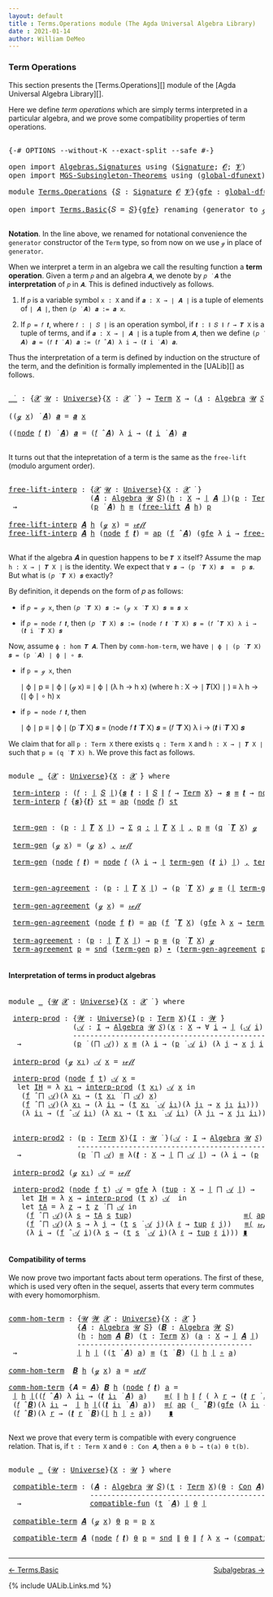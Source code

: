 ```yaml
---
layout: default
title : Terms.Operations module (The Agda Universal Algebra Library)
date : 2021-01-14
author: William DeMeo
---
```


### <a id="term-operations">Term Operations</a>

This section presents the [Terms.Operations][] module of the [Agda Universal Algebra Library][].

Here we define *term operations* which are simply terms interpreted in a particular algebra, and we prove some compatibility properties of term operations.

<pre class="Agda">

<a id="453" class="Symbol">{-#</a> <a id="457" class="Keyword">OPTIONS</a> <a id="465" class="Pragma">--without-K</a> <a id="477" class="Pragma">--exact-split</a> <a id="491" class="Pragma">--safe</a> <a id="498" class="Symbol">#-}</a>

<a id="503" class="Keyword">open</a> <a id="508" class="Keyword">import</a> <a id="515" href="Algebras.Signatures.html" class="Module">Algebras.Signatures</a> <a id="535" class="Keyword">using</a> <a id="541" class="Symbol">(</a><a id="542" href="Algebras.Signatures.html#1299" class="Function">Signature</a><a id="551" class="Symbol">;</a> <a id="553" href="universes.html#613" class="Generalizable">𝓞</a><a id="554" class="Symbol">;</a> <a id="556" href="universes.html#617" class="Generalizable">𝓥</a><a id="557" class="Symbol">)</a>
<a id="559" class="Keyword">open</a> <a id="564" class="Keyword">import</a> <a id="571" href="MGS-Subsingleton-Theorems.html" class="Module">MGS-Subsingleton-Theorems</a> <a id="597" class="Keyword">using</a> <a id="603" class="Symbol">(</a><a id="604" href="MGS-Subsingleton-Theorems.html#3468" class="Function">global-dfunext</a><a id="618" class="Symbol">)</a>

<a id="621" class="Keyword">module</a> <a id="628" href="Terms.Operations.html" class="Module">Terms.Operations</a> <a id="645" class="Symbol">{</a><a id="646" href="Terms.Operations.html#646" class="Bound">𝑆</a> <a id="648" class="Symbol">:</a> <a id="650" href="Algebras.Signatures.html#1299" class="Function">Signature</a> <a id="660" href="universes.html#613" class="Generalizable">𝓞</a> <a id="662" href="universes.html#617" class="Generalizable">𝓥</a><a id="663" class="Symbol">}{</a><a id="665" href="Terms.Operations.html#665" class="Bound">gfe</a> <a id="669" class="Symbol">:</a> <a id="671" href="MGS-Subsingleton-Theorems.html#3468" class="Function">global-dfunext</a><a id="685" class="Symbol">}</a> <a id="687" class="Keyword">where</a>

<a id="694" class="Keyword">open</a> <a id="699" class="Keyword">import</a> <a id="706" href="Terms.Basic.html" class="Module">Terms.Basic</a><a id="717" class="Symbol">{</a><a id="718" class="Argument">𝑆</a> <a id="720" class="Symbol">=</a> <a id="722" href="Terms.Operations.html#646" class="Bound">𝑆</a><a id="723" class="Symbol">}{</a><a id="725" href="Terms.Operations.html#665" class="Bound">gfe</a><a id="728" class="Symbol">}</a> <a id="730" class="Keyword">renaming</a> <a id="739" class="Symbol">(</a>generator <a id="750" class="Symbol">to</a> ℊ<a id="754" class="Symbol">)</a> <a id="756" class="Keyword">public</a>

</pre>

**Notation**. In the line above, we renamed for notational convenience the `generator` constructor of the `Term` type, so from now on we use `ℊ` in place of `generator`.

When we interpret a term in an algebra we call the resulting function a **term operation**.  Given a term `𝑝` and an algebra `𝑨`, we denote by `𝑝 ̇ 𝑨` the **interpretation** of `𝑝` in `𝑨`.  This is defined inductively as follows.

1. If `𝑝` is a variable symbol `x : X` and if `𝒂 : X → ∣ 𝑨 ∣` is a tuple of elements of `∣ 𝑨 ∣`, then `(𝑝 ̇ 𝑨) 𝒂 := 𝒂 x`.

2. If `𝑝 = 𝑓 𝒕`, where `𝑓 : ∣ 𝑆 ∣` is an operation symbol, if `𝒕 : ∥ 𝑆 ∥ 𝑓 → 𝑻 X` is a tuple of terms, and if `𝒂 : X → ∣ 𝑨 ∣` is a tuple from `𝑨`, then we define `(𝑝 ̇ 𝑨) 𝒂 = (𝑓 𝒕 ̇ 𝑨) 𝒂 := (𝑓 ̂ 𝑨) λ i → (𝒕 i ̇ 𝑨) 𝒂`.

Thus the interpretation of a term is defined by induction on the structure of the term, and the definition is formally implemented in the [UALib][] as follows.

<pre class="Agda">

<a id="_̇_"></a><a id="1695" href="Terms.Operations.html#1695" class="Function Operator">_̇_</a> <a id="1699" class="Symbol">:</a> <a id="1701" class="Symbol">{</a><a id="1702" href="Terms.Operations.html#1702" class="Bound">𝓧</a> <a id="1704" href="Terms.Operations.html#1704" class="Bound">𝓤</a> <a id="1706" class="Symbol">:</a> <a id="1708" href="universes.html#551" class="Function">Universe</a><a id="1716" class="Symbol">}{</a><a id="1718" href="Terms.Operations.html#1718" class="Bound">X</a> <a id="1720" class="Symbol">:</a> <a id="1722" href="Terms.Operations.html#1702" class="Bound">𝓧</a> <a id="1724" href="universes.html#758" class="Function Operator">̇</a> <a id="1726" class="Symbol">}</a> <a id="1728" class="Symbol">→</a> <a id="1730" href="Terms.Basic.html#2322" class="Datatype">Term</a> <a id="1735" href="Terms.Operations.html#1718" class="Bound">X</a> <a id="1737" class="Symbol">→</a> <a id="1739" class="Symbol">(</a><a id="1740" href="Terms.Operations.html#1740" class="Bound">𝑨</a> <a id="1742" class="Symbol">:</a> <a id="1744" href="Algebras.Algebras.html#694" class="Function">Algebra</a> <a id="1752" href="Terms.Operations.html#1704" class="Bound">𝓤</a> <a id="1754" href="Terms.Operations.html#646" class="Bound">𝑆</a><a id="1755" class="Symbol">)</a> <a id="1757" class="Symbol">→</a> <a id="1759" class="Symbol">(</a><a id="1760" href="Terms.Operations.html#1718" class="Bound">X</a> <a id="1762" class="Symbol">→</a> <a id="1764" href="Prelude.Preliminaries.html#12622" class="Function Operator">∣</a> <a id="1766" href="Terms.Operations.html#1740" class="Bound">𝑨</a> <a id="1768" href="Prelude.Preliminaries.html#12622" class="Function Operator">∣</a><a id="1769" class="Symbol">)</a> <a id="1771" class="Symbol">→</a> <a id="1773" href="Prelude.Preliminaries.html#12622" class="Function Operator">∣</a> <a id="1775" href="Terms.Operations.html#1740" class="Bound">𝑨</a> <a id="1777" href="Prelude.Preliminaries.html#12622" class="Function Operator">∣</a>

<a id="1780" class="Symbol">((</a><a id="1782" href="Terms.Operations.html#753" class="InductiveConstructor">ℊ</a> <a id="1784" href="Terms.Operations.html#1784" class="Bound">x</a><a id="1785" class="Symbol">)</a> <a id="1787" href="Terms.Operations.html#1695" class="Function Operator">̇</a> <a id="1789" href="Terms.Operations.html#1789" class="Bound">𝑨</a><a id="1790" class="Symbol">)</a> <a id="1792" href="Terms.Operations.html#1792" class="Bound">𝒂</a> <a id="1794" class="Symbol">=</a> <a id="1796" href="Terms.Operations.html#1792" class="Bound">𝒂</a> <a id="1798" href="Terms.Operations.html#1784" class="Bound">x</a>

<a id="1801" class="Symbol">((</a><a id="1803" href="Terms.Basic.html#2395" class="InductiveConstructor">node</a> <a id="1808" href="Terms.Operations.html#1808" class="Bound">𝑓</a> <a id="1810" href="Terms.Operations.html#1810" class="Bound">𝒕</a><a id="1811" class="Symbol">)</a> <a id="1813" href="Terms.Operations.html#1695" class="Function Operator">̇</a> <a id="1815" href="Terms.Operations.html#1815" class="Bound">𝑨</a><a id="1816" class="Symbol">)</a> <a id="1818" href="Terms.Operations.html#1818" class="Bound">𝒂</a> <a id="1820" class="Symbol">=</a> <a id="1822" class="Symbol">(</a><a id="1823" href="Terms.Operations.html#1808" class="Bound">𝑓</a> <a id="1825" href="Algebras.Algebras.html#2844" class="Function Operator">̂</a> <a id="1827" href="Terms.Operations.html#1815" class="Bound">𝑨</a><a id="1828" class="Symbol">)</a> <a id="1830" class="Symbol">λ</a> <a id="1832" href="Terms.Operations.html#1832" class="Bound">i</a> <a id="1834" class="Symbol">→</a> <a id="1836" class="Symbol">(</a><a id="1837" href="Terms.Operations.html#1810" class="Bound">𝒕</a> <a id="1839" href="Terms.Operations.html#1832" class="Bound">i</a> <a id="1841" href="Terms.Operations.html#1695" class="Function Operator">̇</a> <a id="1843" href="Terms.Operations.html#1815" class="Bound">𝑨</a><a id="1844" class="Symbol">)</a> <a id="1846" href="Terms.Operations.html#1818" class="Bound">𝒂</a>

</pre>

It turns out that the intepretation of a term is the same as the `free-lift` (modulo argument order).

<pre class="Agda">

<a id="free-lift-interp"></a><a id="1978" href="Terms.Operations.html#1978" class="Function">free-lift-interp</a> <a id="1995" class="Symbol">:</a> <a id="1997" class="Symbol">{</a><a id="1998" href="Terms.Operations.html#1998" class="Bound">𝓧</a> <a id="2000" href="Terms.Operations.html#2000" class="Bound">𝓤</a> <a id="2002" class="Symbol">:</a> <a id="2004" href="universes.html#551" class="Function">Universe</a><a id="2012" class="Symbol">}{</a><a id="2014" href="Terms.Operations.html#2014" class="Bound">X</a> <a id="2016" class="Symbol">:</a> <a id="2018" href="Terms.Operations.html#1998" class="Bound">𝓧</a> <a id="2020" href="universes.html#758" class="Function Operator">̇</a> <a id="2022" class="Symbol">}</a>
                   <a id="2043" class="Symbol">(</a><a id="2044" href="Terms.Operations.html#2044" class="Bound">𝑨</a> <a id="2046" class="Symbol">:</a> <a id="2048" href="Algebras.Algebras.html#694" class="Function">Algebra</a> <a id="2056" href="Terms.Operations.html#2000" class="Bound">𝓤</a> <a id="2058" href="Terms.Operations.html#646" class="Bound">𝑆</a><a id="2059" class="Symbol">)(</a><a id="2061" href="Terms.Operations.html#2061" class="Bound">h</a> <a id="2063" class="Symbol">:</a> <a id="2065" href="Terms.Operations.html#2014" class="Bound">X</a> <a id="2067" class="Symbol">→</a> <a id="2069" href="Prelude.Preliminaries.html#12622" class="Function Operator">∣</a> <a id="2071" href="Terms.Operations.html#2044" class="Bound">𝑨</a> <a id="2073" href="Prelude.Preliminaries.html#12622" class="Function Operator">∣</a><a id="2074" class="Symbol">)(</a><a id="2076" href="Terms.Operations.html#2076" class="Bound">p</a> <a id="2078" class="Symbol">:</a> <a id="2080" href="Terms.Basic.html#2322" class="Datatype">Term</a> <a id="2085" href="Terms.Operations.html#2014" class="Bound">X</a><a id="2086" class="Symbol">)</a>
 <a id="2089" class="Symbol">→</a>                 <a id="2107" class="Symbol">(</a><a id="2108" href="Terms.Operations.html#2076" class="Bound">p</a> <a id="2110" href="Terms.Operations.html#1695" class="Function Operator">̇</a> <a id="2112" href="Terms.Operations.html#2044" class="Bound">𝑨</a><a id="2113" class="Symbol">)</a> <a id="2115" href="Terms.Operations.html#2061" class="Bound">h</a> <a id="2117" href="Prelude.Inverses.html#620" class="Datatype Operator">≡</a> <a id="2119" class="Symbol">(</a><a id="2120" href="Terms.Basic.html#4221" class="Function">free-lift</a> <a id="2130" href="Terms.Operations.html#2044" class="Bound">𝑨</a> <a id="2132" href="Terms.Operations.html#2061" class="Bound">h</a><a id="2133" class="Symbol">)</a> <a id="2135" href="Terms.Operations.html#2076" class="Bound">p</a>

<a id="2138" href="Terms.Operations.html#1978" class="Function">free-lift-interp</a> <a id="2155" href="Terms.Operations.html#2155" class="Bound">𝑨</a> <a id="2157" href="Terms.Operations.html#2157" class="Bound">h</a> <a id="2159" class="Symbol">(</a><a id="2160" href="Terms.Operations.html#753" class="InductiveConstructor">ℊ</a> <a id="2162" href="Terms.Operations.html#2162" class="Bound">x</a><a id="2163" class="Symbol">)</a> <a id="2165" class="Symbol">=</a> <a id="2167" href="Prelude.Inverses.html#634" class="InductiveConstructor">𝓇ℯ𝒻𝓁</a>
<a id="2172" href="Terms.Operations.html#1978" class="Function">free-lift-interp</a> <a id="2189" href="Terms.Operations.html#2189" class="Bound">𝑨</a> <a id="2191" href="Terms.Operations.html#2191" class="Bound">h</a> <a id="2193" class="Symbol">(</a><a id="2194" href="Terms.Basic.html#2395" class="InductiveConstructor">node</a> <a id="2199" href="Terms.Operations.html#2199" class="Bound">f</a> <a id="2201" href="Terms.Operations.html#2201" class="Bound">𝒕</a><a id="2202" class="Symbol">)</a> <a id="2204" class="Symbol">=</a> <a id="2206" href="MGS-MLTT.html#6613" class="Function">ap</a> <a id="2209" class="Symbol">(</a><a id="2210" href="Terms.Operations.html#2199" class="Bound">f</a> <a id="2212" href="Algebras.Algebras.html#2844" class="Function Operator">̂</a> <a id="2214" href="Terms.Operations.html#2189" class="Bound">𝑨</a><a id="2215" class="Symbol">)</a> <a id="2217" class="Symbol">(</a><a id="2218" href="Terms.Operations.html#665" class="Bound">gfe</a> <a id="2222" class="Symbol">λ</a> <a id="2224" href="Terms.Operations.html#2224" class="Bound">i</a> <a id="2226" class="Symbol">→</a> <a id="2228" href="Terms.Operations.html#1978" class="Function">free-lift-interp</a> <a id="2245" href="Terms.Operations.html#2189" class="Bound">𝑨</a> <a id="2247" href="Terms.Operations.html#2191" class="Bound">h</a> <a id="2249" class="Symbol">(</a><a id="2250" href="Terms.Operations.html#2201" class="Bound">𝒕</a> <a id="2252" href="Terms.Operations.html#2224" class="Bound">i</a><a id="2253" class="Symbol">))</a>

</pre>

What if the algebra 𝑨 in question happens to be `𝑻 X` itself?   Assume the map `h : X → ∣ 𝑻 X ∣` is the identity. We expect that `∀ 𝒔 → (p ̇ 𝑻 X) 𝒔  ≡  p 𝒔`. But what is `(𝑝 ̇ 𝑻 X) 𝒔` exactly?

By definition, it depends on the form of 𝑝 as follows:

* if `𝑝 = ℊ x`, then `(𝑝 ̇ 𝑻 X) 𝒔 := (ℊ x ̇ 𝑻 X) 𝒔 ≡ 𝒔 x`

* if `𝑝 = node 𝑓 𝒕`, then `(𝑝 ̇ 𝑻 X) 𝒔 := (node 𝑓 𝒕 ̇ 𝑻 X) 𝒔 = (𝑓 ̂ 𝑻 X) λ i → (𝒕 i ̇ 𝑻 X) 𝒔`

Now, assume `ϕ : hom 𝑻 𝑨`. Then by `comm-hom-term`, we have `∣ ϕ ∣ (p ̇ 𝑻 X) 𝒔 = (p ̇ 𝑨) ∣ ϕ ∣ ∘ 𝒔`.

* if `p = ℊ x`, then

   ∣ ϕ ∣ p ≡ ∣ ϕ ∣ (ℊ x)
          ≡ ∣ ϕ ∣ (λ h → h x)  (where h : X → ∣ 𝑻(X) ∣ )
          ≡ λ h → (∣ ϕ ∣ ∘ h) x

* if `p = node 𝑓 𝒕`, then

   ∣ ϕ ∣ p ≡ ∣ ϕ ∣ (p ̇ 𝑻 X) 𝒔 = (node 𝑓 𝒕 ̇ 𝑻 X) 𝒔 = (𝑓 ̂ 𝑻 X) λ i → (𝒕 i ̇ 𝑻 X) 𝒔

We claim that for all `p : Term X` there exists `q : Term X` and `h : X → ∣ 𝑻 X ∣` such that `p ≡ (q ̇ 𝑻 X) h`. We prove this fact as follows.

<pre class="Agda">

<a id="3182" class="Keyword">module</a> <a id="3189" href="Terms.Operations.html#3189" class="Module">_</a> <a id="3191" class="Symbol">{</a><a id="3192" href="Terms.Operations.html#3192" class="Bound">𝓧</a> <a id="3194" class="Symbol">:</a> <a id="3196" href="universes.html#551" class="Function">Universe</a><a id="3204" class="Symbol">}{</a><a id="3206" href="Terms.Operations.html#3206" class="Bound">X</a> <a id="3208" class="Symbol">:</a> <a id="3210" href="Terms.Operations.html#3192" class="Bound">𝓧</a> <a id="3212" href="universes.html#758" class="Function Operator">̇</a><a id="3213" class="Symbol">}</a> <a id="3215" class="Keyword">where</a>

 <a id="3223" href="Terms.Operations.html#3223" class="Function">term-interp</a> <a id="3235" class="Symbol">:</a> <a id="3237" class="Symbol">(</a><a id="3238" href="Terms.Operations.html#3238" class="Bound">𝑓</a> <a id="3240" class="Symbol">:</a> <a id="3242" href="Prelude.Preliminaries.html#12622" class="Function Operator">∣</a> <a id="3244" href="Terms.Operations.html#646" class="Bound">𝑆</a> <a id="3246" href="Prelude.Preliminaries.html#12622" class="Function Operator">∣</a><a id="3247" class="Symbol">){</a><a id="3249" href="Terms.Operations.html#3249" class="Bound">𝒔</a> <a id="3251" href="Terms.Operations.html#3251" class="Bound">𝒕</a> <a id="3253" class="Symbol">:</a> <a id="3255" href="Prelude.Preliminaries.html#12700" class="Function Operator">∥</a> <a id="3257" href="Terms.Operations.html#646" class="Bound">𝑆</a> <a id="3259" href="Prelude.Preliminaries.html#12700" class="Function Operator">∥</a> <a id="3261" href="Terms.Operations.html#3238" class="Bound">𝑓</a> <a id="3263" class="Symbol">→</a> <a id="3265" href="Terms.Basic.html#2322" class="Datatype">Term</a> <a id="3270" href="Terms.Operations.html#3206" class="Bound">X</a><a id="3271" class="Symbol">}</a> <a id="3273" class="Symbol">→</a> <a id="3275" href="Terms.Operations.html#3249" class="Bound">𝒔</a> <a id="3277" href="Prelude.Inverses.html#620" class="Datatype Operator">≡</a> <a id="3279" href="Terms.Operations.html#3251" class="Bound">𝒕</a> <a id="3281" class="Symbol">→</a> <a id="3283" href="Terms.Basic.html#2395" class="InductiveConstructor">node</a> <a id="3288" href="Terms.Operations.html#3238" class="Bound">𝑓</a> <a id="3290" href="Terms.Operations.html#3249" class="Bound">𝒔</a> <a id="3292" href="Prelude.Inverses.html#620" class="Datatype Operator">≡</a> <a id="3294" class="Symbol">(</a><a id="3295" href="Terms.Operations.html#3238" class="Bound">𝑓</a> <a id="3297" href="Algebras.Algebras.html#2844" class="Function Operator">̂</a> <a id="3299" href="Terms.Basic.html#3603" class="Function">𝑻</a> <a id="3301" href="Terms.Operations.html#3206" class="Bound">X</a><a id="3302" class="Symbol">)</a> <a id="3304" href="Terms.Operations.html#3251" class="Bound">𝒕</a>
 <a id="3307" href="Terms.Operations.html#3223" class="Function">term-interp</a> <a id="3319" href="Terms.Operations.html#3319" class="Bound">𝑓</a> <a id="3321" class="Symbol">{</a><a id="3322" href="Terms.Operations.html#3322" class="Bound">𝒔</a><a id="3323" class="Symbol">}{</a><a id="3325" href="Terms.Operations.html#3325" class="Bound">𝒕</a><a id="3326" class="Symbol">}</a> <a id="3328" href="Terms.Operations.html#3328" class="Bound">st</a> <a id="3331" class="Symbol">=</a> <a id="3333" href="MGS-MLTT.html#6613" class="Function">ap</a> <a id="3336" class="Symbol">(</a><a id="3337" href="Terms.Basic.html#2395" class="InductiveConstructor">node</a> <a id="3342" href="Terms.Operations.html#3319" class="Bound">𝑓</a><a id="3343" class="Symbol">)</a> <a id="3345" href="Terms.Operations.html#3328" class="Bound">st</a>


 <a id="3351" href="Terms.Operations.html#3351" class="Function">term-gen</a> <a id="3360" class="Symbol">:</a> <a id="3362" class="Symbol">(</a><a id="3363" href="Terms.Operations.html#3363" class="Bound">p</a> <a id="3365" class="Symbol">:</a> <a id="3367" href="Prelude.Preliminaries.html#12622" class="Function Operator">∣</a> <a id="3369" href="Terms.Basic.html#3603" class="Function">𝑻</a> <a id="3371" href="Terms.Operations.html#3206" class="Bound">X</a> <a id="3373" href="Prelude.Preliminaries.html#12622" class="Function Operator">∣</a><a id="3374" class="Symbol">)</a> <a id="3376" class="Symbol">→</a> <a id="3378" href="MGS-MLTT.html#3074" class="Function">Σ</a> <a id="3380" href="Terms.Operations.html#3380" class="Bound">q</a> <a id="3382" href="MGS-MLTT.html#3074" class="Function">꞉</a> <a id="3384" href="Prelude.Preliminaries.html#12622" class="Function Operator">∣</a> <a id="3386" href="Terms.Basic.html#3603" class="Function">𝑻</a> <a id="3388" href="Terms.Operations.html#3206" class="Bound">X</a> <a id="3390" href="Prelude.Preliminaries.html#12622" class="Function Operator">∣</a> <a id="3392" href="MGS-MLTT.html#3074" class="Function">,</a> <a id="3394" href="Terms.Operations.html#3363" class="Bound">p</a> <a id="3396" href="Prelude.Inverses.html#620" class="Datatype Operator">≡</a> <a id="3398" class="Symbol">(</a><a id="3399" href="Terms.Operations.html#3380" class="Bound">q</a> <a id="3401" href="Terms.Operations.html#1695" class="Function Operator">̇</a> <a id="3403" href="Terms.Basic.html#3603" class="Function">𝑻</a> <a id="3405" href="Terms.Operations.html#3206" class="Bound">X</a><a id="3406" class="Symbol">)</a> <a id="3408" href="Terms.Operations.html#753" class="InductiveConstructor">ℊ</a>

 <a id="3412" href="Terms.Operations.html#3351" class="Function">term-gen</a> <a id="3421" class="Symbol">(</a><a id="3422" href="Terms.Operations.html#753" class="InductiveConstructor">ℊ</a> <a id="3424" href="Terms.Operations.html#3424" class="Bound">x</a><a id="3425" class="Symbol">)</a> <a id="3427" class="Symbol">=</a> <a id="3429" class="Symbol">(</a><a id="3430" href="Terms.Operations.html#753" class="InductiveConstructor">ℊ</a> <a id="3432" href="Terms.Operations.html#3424" class="Bound">x</a><a id="3433" class="Symbol">)</a> <a id="3435" href="Prelude.Equality.html#493" class="InductiveConstructor Operator">,</a> <a id="3437" href="Prelude.Inverses.html#634" class="InductiveConstructor">𝓇ℯ𝒻𝓁</a>

 <a id="3444" href="Terms.Operations.html#3351" class="Function">term-gen</a> <a id="3453" class="Symbol">(</a><a id="3454" href="Terms.Basic.html#2395" class="InductiveConstructor">node</a> <a id="3459" href="Terms.Operations.html#3459" class="Bound">𝑓</a> <a id="3461" href="Terms.Operations.html#3461" class="Bound">𝒕</a><a id="3462" class="Symbol">)</a> <a id="3464" class="Symbol">=</a> <a id="3466" href="Terms.Basic.html#2395" class="InductiveConstructor">node</a> <a id="3471" href="Terms.Operations.html#3459" class="Bound">𝑓</a> <a id="3473" class="Symbol">(λ</a> <a id="3476" href="Terms.Operations.html#3476" class="Bound">i</a> <a id="3478" class="Symbol">→</a> <a id="3480" href="Prelude.Preliminaries.html#12622" class="Function Operator">∣</a> <a id="3482" href="Terms.Operations.html#3351" class="Function">term-gen</a> <a id="3491" class="Symbol">(</a><a id="3492" href="Terms.Operations.html#3461" class="Bound">𝒕</a> <a id="3494" href="Terms.Operations.html#3476" class="Bound">i</a><a id="3495" class="Symbol">)</a> <a id="3497" href="Prelude.Preliminaries.html#12622" class="Function Operator">∣</a><a id="3498" class="Symbol">)</a> <a id="3500" href="Prelude.Equality.html#493" class="InductiveConstructor Operator">,</a> <a id="3502" href="Terms.Operations.html#3223" class="Function">term-interp</a> <a id="3514" href="Terms.Operations.html#3459" class="Bound">𝑓</a> <a id="3516" class="Symbol">(</a><a id="3517" href="Terms.Operations.html#665" class="Bound">gfe</a> <a id="3521" class="Symbol">λ</a> <a id="3523" href="Terms.Operations.html#3523" class="Bound">i</a> <a id="3525" class="Symbol">→</a> <a id="3527" href="Prelude.Preliminaries.html#12700" class="Function Operator">∥</a> <a id="3529" href="Terms.Operations.html#3351" class="Function">term-gen</a> <a id="3538" class="Symbol">(</a><a id="3539" href="Terms.Operations.html#3461" class="Bound">𝒕</a> <a id="3541" href="Terms.Operations.html#3523" class="Bound">i</a><a id="3542" class="Symbol">)</a> <a id="3544" href="Prelude.Preliminaries.html#12700" class="Function Operator">∥</a><a id="3545" class="Symbol">)</a>


 <a id="3550" href="Terms.Operations.html#3550" class="Function">term-gen-agreement</a> <a id="3569" class="Symbol">:</a> <a id="3571" class="Symbol">(</a><a id="3572" href="Terms.Operations.html#3572" class="Bound">p</a> <a id="3574" class="Symbol">:</a> <a id="3576" href="Prelude.Preliminaries.html#12622" class="Function Operator">∣</a> <a id="3578" href="Terms.Basic.html#3603" class="Function">𝑻</a> <a id="3580" href="Terms.Operations.html#3206" class="Bound">X</a> <a id="3582" href="Prelude.Preliminaries.html#12622" class="Function Operator">∣</a><a id="3583" class="Symbol">)</a> <a id="3585" class="Symbol">→</a> <a id="3587" class="Symbol">(</a><a id="3588" href="Terms.Operations.html#3572" class="Bound">p</a> <a id="3590" href="Terms.Operations.html#1695" class="Function Operator">̇</a> <a id="3592" href="Terms.Basic.html#3603" class="Function">𝑻</a> <a id="3594" href="Terms.Operations.html#3206" class="Bound">X</a><a id="3595" class="Symbol">)</a> <a id="3597" href="Terms.Operations.html#753" class="InductiveConstructor">ℊ</a> <a id="3599" href="Prelude.Inverses.html#620" class="Datatype Operator">≡</a> <a id="3601" class="Symbol">(</a><a id="3602" href="Prelude.Preliminaries.html#12622" class="Function Operator">∣</a> <a id="3604" href="Terms.Operations.html#3351" class="Function">term-gen</a> <a id="3613" href="Terms.Operations.html#3572" class="Bound">p</a> <a id="3615" href="Prelude.Preliminaries.html#12622" class="Function Operator">∣</a> <a id="3617" href="Terms.Operations.html#1695" class="Function Operator">̇</a> <a id="3619" href="Terms.Basic.html#3603" class="Function">𝑻</a> <a id="3621" href="Terms.Operations.html#3206" class="Bound">X</a><a id="3622" class="Symbol">)</a> <a id="3624" href="Terms.Operations.html#753" class="InductiveConstructor">ℊ</a>

 <a id="3628" href="Terms.Operations.html#3550" class="Function">term-gen-agreement</a> <a id="3647" class="Symbol">(</a><a id="3648" href="Terms.Operations.html#753" class="InductiveConstructor">ℊ</a> <a id="3650" href="Terms.Operations.html#3650" class="Bound">x</a><a id="3651" class="Symbol">)</a> <a id="3653" class="Symbol">=</a> <a id="3655" href="Prelude.Inverses.html#634" class="InductiveConstructor">𝓇ℯ𝒻𝓁</a>

 <a id="3662" href="Terms.Operations.html#3550" class="Function">term-gen-agreement</a> <a id="3681" class="Symbol">(</a><a id="3682" href="Terms.Basic.html#2395" class="InductiveConstructor">node</a> <a id="3687" href="Terms.Operations.html#3687" class="Bound">f</a> <a id="3689" href="Terms.Operations.html#3689" class="Bound">𝒕</a><a id="3690" class="Symbol">)</a> <a id="3692" class="Symbol">=</a> <a id="3694" href="MGS-MLTT.html#6613" class="Function">ap</a> <a id="3697" class="Symbol">(</a><a id="3698" href="Terms.Operations.html#3687" class="Bound">f</a> <a id="3700" href="Algebras.Algebras.html#2844" class="Function Operator">̂</a> <a id="3702" href="Terms.Basic.html#3603" class="Function">𝑻</a> <a id="3704" href="Terms.Operations.html#3206" class="Bound">X</a><a id="3705" class="Symbol">)</a> <a id="3707" class="Symbol">(</a><a id="3708" href="Terms.Operations.html#665" class="Bound">gfe</a> <a id="3712" class="Symbol">λ</a> <a id="3714" href="Terms.Operations.html#3714" class="Bound">x</a> <a id="3716" class="Symbol">→</a> <a id="3718" href="Terms.Operations.html#3550" class="Function">term-gen-agreement</a> <a id="3737" class="Symbol">(</a><a id="3738" href="Terms.Operations.html#3689" class="Bound">𝒕</a> <a id="3740" href="Terms.Operations.html#3714" class="Bound">x</a><a id="3741" class="Symbol">))</a>

 <a id="3746" href="Terms.Operations.html#3746" class="Function">term-agreement</a> <a id="3761" class="Symbol">:</a> <a id="3763" class="Symbol">(</a><a id="3764" href="Terms.Operations.html#3764" class="Bound">p</a> <a id="3766" class="Symbol">:</a> <a id="3768" href="Prelude.Preliminaries.html#12622" class="Function Operator">∣</a> <a id="3770" href="Terms.Basic.html#3603" class="Function">𝑻</a> <a id="3772" href="Terms.Operations.html#3206" class="Bound">X</a> <a id="3774" href="Prelude.Preliminaries.html#12622" class="Function Operator">∣</a><a id="3775" class="Symbol">)</a> <a id="3777" class="Symbol">→</a> <a id="3779" href="Terms.Operations.html#3764" class="Bound">p</a> <a id="3781" href="Prelude.Inverses.html#620" class="Datatype Operator">≡</a> <a id="3783" class="Symbol">(</a><a id="3784" href="Terms.Operations.html#3764" class="Bound">p</a> <a id="3786" href="Terms.Operations.html#1695" class="Function Operator">̇</a> <a id="3788" href="Terms.Basic.html#3603" class="Function">𝑻</a> <a id="3790" href="Terms.Operations.html#3206" class="Bound">X</a><a id="3791" class="Symbol">)</a> <a id="3793" href="Terms.Operations.html#753" class="InductiveConstructor">ℊ</a>
 <a id="3796" href="Terms.Operations.html#3746" class="Function">term-agreement</a> <a id="3811" href="Terms.Operations.html#3811" class="Bound">p</a> <a id="3813" class="Symbol">=</a> <a id="3815" href="Prelude.Preliminaries.html#12704" class="Function">snd</a> <a id="3819" class="Symbol">(</a><a id="3820" href="Terms.Operations.html#3351" class="Function">term-gen</a> <a id="3829" href="Terms.Operations.html#3811" class="Bound">p</a><a id="3830" class="Symbol">)</a> <a id="3832" href="MGS-MLTT.html#5910" class="Function Operator">∙</a> <a id="3834" class="Symbol">(</a><a id="3835" href="Terms.Operations.html#3550" class="Function">term-gen-agreement</a> <a id="3854" href="Terms.Operations.html#3811" class="Bound">p</a><a id="3855" class="Symbol">)</a><a id="3856" href="MGS-MLTT.html#6125" class="Function Operator">⁻¹</a>

</pre>



#### <a id="interpretation-of-terms-in-product-algebras">Interpretation of terms in product algebras</a>

<pre class="Agda">

<a id="3994" class="Keyword">module</a> <a id="4001" href="Terms.Operations.html#4001" class="Module">_</a> <a id="4003" class="Symbol">{</a><a id="4004" href="Terms.Operations.html#4004" class="Bound">𝓤</a> <a id="4006" href="Terms.Operations.html#4006" class="Bound">𝓧</a> <a id="4008" class="Symbol">:</a> <a id="4010" href="universes.html#551" class="Function">Universe</a><a id="4018" class="Symbol">}{</a><a id="4020" href="Terms.Operations.html#4020" class="Bound">X</a> <a id="4022" class="Symbol">:</a> <a id="4024" href="Terms.Operations.html#4006" class="Bound">𝓧</a> <a id="4026" href="universes.html#758" class="Function Operator">̇</a> <a id="4028" class="Symbol">}</a> <a id="4030" class="Keyword">where</a>

 <a id="4038" href="Terms.Operations.html#4038" class="Function">interp-prod</a> <a id="4050" class="Symbol">:</a> <a id="4052" class="Symbol">{</a><a id="4053" href="Terms.Operations.html#4053" class="Bound">𝓦</a> <a id="4055" class="Symbol">:</a> <a id="4057" href="universes.html#551" class="Function">Universe</a><a id="4065" class="Symbol">}(</a><a id="4067" href="Terms.Operations.html#4067" class="Bound">p</a> <a id="4069" class="Symbol">:</a> <a id="4071" href="Terms.Basic.html#2322" class="Datatype">Term</a> <a id="4076" href="Terms.Operations.html#4020" class="Bound">X</a><a id="4077" class="Symbol">){</a><a id="4079" href="Terms.Operations.html#4079" class="Bound">I</a> <a id="4081" class="Symbol">:</a> <a id="4083" href="Terms.Operations.html#4053" class="Bound">𝓦</a> <a id="4085" href="universes.html#758" class="Function Operator">̇</a><a id="4086" class="Symbol">}</a>
               <a id="4103" class="Symbol">(</a><a id="4104" href="Terms.Operations.html#4104" class="Bound">𝒜</a> <a id="4106" class="Symbol">:</a> <a id="4108" href="Terms.Operations.html#4079" class="Bound">I</a> <a id="4110" class="Symbol">→</a> <a id="4112" href="Algebras.Algebras.html#694" class="Function">Algebra</a> <a id="4120" href="Terms.Operations.html#4004" class="Bound">𝓤</a> <a id="4122" href="Terms.Operations.html#646" class="Bound">𝑆</a><a id="4123" class="Symbol">)(</a><a id="4125" href="Terms.Operations.html#4125" class="Bound">x</a> <a id="4127" class="Symbol">:</a> <a id="4129" href="Terms.Operations.html#4020" class="Bound">X</a> <a id="4131" class="Symbol">→</a> <a id="4133" class="Symbol">∀</a> <a id="4135" href="Terms.Operations.html#4135" class="Bound">i</a> <a id="4137" class="Symbol">→</a> <a id="4139" href="Prelude.Preliminaries.html#12622" class="Function Operator">∣</a> <a id="4141" class="Symbol">(</a><a id="4142" href="Terms.Operations.html#4104" class="Bound">𝒜</a> <a id="4144" href="Terms.Operations.html#4135" class="Bound">i</a><a id="4145" class="Symbol">)</a> <a id="4147" href="Prelude.Preliminaries.html#12622" class="Function Operator">∣</a><a id="4148" class="Symbol">)</a>
               <a id="4165" class="Comment">------------------------------------------------</a>
  <a id="4216" class="Symbol">→</a>            <a id="4229" class="Symbol">(</a><a id="4230" href="Terms.Operations.html#4067" class="Bound">p</a> <a id="4232" href="Terms.Operations.html#1695" class="Function Operator">̇</a> <a id="4234" class="Symbol">(</a><a id="4235" href="Algebras.Products.html#908" class="Function">⨅</a> <a id="4237" href="Terms.Operations.html#4104" class="Bound">𝒜</a><a id="4238" class="Symbol">))</a> <a id="4241" href="Terms.Operations.html#4125" class="Bound">x</a> <a id="4243" href="Prelude.Inverses.html#620" class="Datatype Operator">≡</a> <a id="4245" class="Symbol">(λ</a> <a id="4248" href="Terms.Operations.html#4248" class="Bound">i</a> <a id="4250" class="Symbol">→</a> <a id="4252" class="Symbol">(</a><a id="4253" href="Terms.Operations.html#4067" class="Bound">p</a> <a id="4255" href="Terms.Operations.html#1695" class="Function Operator">̇</a> <a id="4257" href="Terms.Operations.html#4104" class="Bound">𝒜</a> <a id="4259" href="Terms.Operations.html#4248" class="Bound">i</a><a id="4260" class="Symbol">)</a> <a id="4262" class="Symbol">(λ</a> <a id="4265" href="Terms.Operations.html#4265" class="Bound">j</a> <a id="4267" class="Symbol">→</a> <a id="4269" href="Terms.Operations.html#4125" class="Bound">x</a> <a id="4271" href="Terms.Operations.html#4265" class="Bound">j</a> <a id="4273" href="Terms.Operations.html#4248" class="Bound">i</a><a id="4274" class="Symbol">))</a>

 <a id="4279" href="Terms.Operations.html#4038" class="Function">interp-prod</a> <a id="4291" class="Symbol">(</a><a id="4292" href="Terms.Operations.html#753" class="InductiveConstructor">ℊ</a> <a id="4294" href="Terms.Operations.html#4294" class="Bound">x₁</a><a id="4296" class="Symbol">)</a> <a id="4298" href="Terms.Operations.html#4298" class="Bound">𝒜</a> <a id="4300" href="Terms.Operations.html#4300" class="Bound">x</a> <a id="4302" class="Symbol">=</a> <a id="4304" href="Prelude.Inverses.html#634" class="InductiveConstructor">𝓇ℯ𝒻𝓁</a>

 <a id="4311" href="Terms.Operations.html#4038" class="Function">interp-prod</a> <a id="4323" class="Symbol">(</a><a id="4324" href="Terms.Basic.html#2395" class="InductiveConstructor">node</a> <a id="4329" href="Terms.Operations.html#4329" class="Bound">f</a> <a id="4331" href="Terms.Operations.html#4331" class="Bound">t</a><a id="4332" class="Symbol">)</a> <a id="4334" href="Terms.Operations.html#4334" class="Bound">𝒜</a> <a id="4336" href="Terms.Operations.html#4336" class="Bound">x</a> <a id="4338" class="Symbol">=</a>
  <a id="4342" class="Keyword">let</a> <a id="4346" href="Terms.Operations.html#4346" class="Bound">IH</a> <a id="4349" class="Symbol">=</a> <a id="4351" class="Symbol">λ</a> <a id="4353" href="Terms.Operations.html#4353" class="Bound">x₁</a> <a id="4356" class="Symbol">→</a> <a id="4358" href="Terms.Operations.html#4038" class="Function">interp-prod</a> <a id="4370" class="Symbol">(</a><a id="4371" href="Terms.Operations.html#4331" class="Bound">t</a> <a id="4373" href="Terms.Operations.html#4353" class="Bound">x₁</a><a id="4375" class="Symbol">)</a> <a id="4377" href="Terms.Operations.html#4334" class="Bound">𝒜</a> <a id="4379" href="Terms.Operations.html#4336" class="Bound">x</a> <a id="4381" class="Keyword">in</a>
   <a id="4387" class="Symbol">(</a><a id="4388" href="Terms.Operations.html#4329" class="Bound">f</a> <a id="4390" href="Algebras.Algebras.html#2844" class="Function Operator">̂</a> <a id="4392" href="Algebras.Products.html#908" class="Function">⨅</a> <a id="4394" href="Terms.Operations.html#4334" class="Bound">𝒜</a><a id="4395" class="Symbol">)(λ</a> <a id="4399" href="Terms.Operations.html#4399" class="Bound">x₁</a> <a id="4402" class="Symbol">→</a> <a id="4404" class="Symbol">(</a><a id="4405" href="Terms.Operations.html#4331" class="Bound">t</a> <a id="4407" href="Terms.Operations.html#4399" class="Bound">x₁</a> <a id="4410" href="Terms.Operations.html#1695" class="Function Operator">̇</a> <a id="4412" href="Algebras.Products.html#908" class="Function">⨅</a> <a id="4414" href="Terms.Operations.html#4334" class="Bound">𝒜</a><a id="4415" class="Symbol">)</a> <a id="4417" href="Terms.Operations.html#4336" class="Bound">x</a><a id="4418" class="Symbol">)</a>                             <a id="4448" href="MGS-MLTT.html#5997" class="Function Operator">≡⟨</a> <a id="4451" href="MGS-MLTT.html#6613" class="Function">ap</a> <a id="4454" class="Symbol">(</a><a id="4455" href="Terms.Operations.html#4329" class="Bound">f</a> <a id="4457" href="Algebras.Algebras.html#2844" class="Function Operator">̂</a> <a id="4459" href="Algebras.Products.html#908" class="Function">⨅</a> <a id="4461" href="Terms.Operations.html#4334" class="Bound">𝒜</a><a id="4462" class="Symbol">)(</a><a id="4464" href="Terms.Operations.html#665" class="Bound">gfe</a> <a id="4468" href="Terms.Operations.html#4346" class="Bound">IH</a><a id="4470" class="Symbol">)</a> <a id="4472" href="MGS-MLTT.html#5997" class="Function Operator">⟩</a>
   <a id="4477" class="Symbol">(</a><a id="4478" href="Terms.Operations.html#4329" class="Bound">f</a> <a id="4480" href="Algebras.Algebras.html#2844" class="Function Operator">̂</a> <a id="4482" href="Algebras.Products.html#908" class="Function">⨅</a> <a id="4484" href="Terms.Operations.html#4334" class="Bound">𝒜</a><a id="4485" class="Symbol">)(λ</a> <a id="4489" href="Terms.Operations.html#4489" class="Bound">x₁</a> <a id="4492" class="Symbol">→</a> <a id="4494" class="Symbol">(λ</a> <a id="4497" href="Terms.Operations.html#4497" class="Bound">i₁</a> <a id="4500" class="Symbol">→</a> <a id="4502" class="Symbol">(</a><a id="4503" href="Terms.Operations.html#4331" class="Bound">t</a> <a id="4505" href="Terms.Operations.html#4489" class="Bound">x₁</a> <a id="4508" href="Terms.Operations.html#1695" class="Function Operator">̇</a> <a id="4510" href="Terms.Operations.html#4334" class="Bound">𝒜</a> <a id="4512" href="Terms.Operations.html#4497" class="Bound">i₁</a><a id="4514" class="Symbol">)(λ</a> <a id="4518" href="Terms.Operations.html#4518" class="Bound">j₁</a> <a id="4521" class="Symbol">→</a> <a id="4523" href="Terms.Operations.html#4336" class="Bound">x</a> <a id="4525" href="Terms.Operations.html#4518" class="Bound">j₁</a> <a id="4528" href="Terms.Operations.html#4497" class="Bound">i₁</a><a id="4530" class="Symbol">)))</a>     <a id="4538" href="MGS-MLTT.html#5997" class="Function Operator">≡⟨</a> <a id="4541" href="Prelude.Inverses.html#634" class="InductiveConstructor">𝓇ℯ𝒻𝓁</a> <a id="4546" href="MGS-MLTT.html#5997" class="Function Operator">⟩</a>
   <a id="4551" class="Symbol">(λ</a> <a id="4554" href="Terms.Operations.html#4554" class="Bound">i₁</a> <a id="4557" class="Symbol">→</a> <a id="4559" class="Symbol">(</a><a id="4560" href="Terms.Operations.html#4329" class="Bound">f</a> <a id="4562" href="Algebras.Algebras.html#2844" class="Function Operator">̂</a> <a id="4564" href="Terms.Operations.html#4334" class="Bound">𝒜</a> <a id="4566" href="Terms.Operations.html#4554" class="Bound">i₁</a><a id="4568" class="Symbol">)</a> <a id="4570" class="Symbol">(λ</a> <a id="4573" href="Terms.Operations.html#4573" class="Bound">x₁</a> <a id="4576" class="Symbol">→</a> <a id="4578" class="Symbol">(</a><a id="4579" href="Terms.Operations.html#4331" class="Bound">t</a> <a id="4581" href="Terms.Operations.html#4573" class="Bound">x₁</a> <a id="4584" href="Terms.Operations.html#1695" class="Function Operator">̇</a> <a id="4586" href="Terms.Operations.html#4334" class="Bound">𝒜</a> <a id="4588" href="Terms.Operations.html#4554" class="Bound">i₁</a><a id="4590" class="Symbol">)</a> <a id="4592" class="Symbol">(λ</a> <a id="4595" href="Terms.Operations.html#4595" class="Bound">j₁</a> <a id="4598" class="Symbol">→</a> <a id="4600" href="Terms.Operations.html#4336" class="Bound">x</a> <a id="4602" href="Terms.Operations.html#4595" class="Bound">j₁</a> <a id="4605" href="Terms.Operations.html#4554" class="Bound">i₁</a><a id="4607" class="Symbol">)))</a>  <a id="4612" href="MGS-MLTT.html#6079" class="Function Operator">∎</a>


 <a id="4617" href="Terms.Operations.html#4617" class="Function">interp-prod2</a> <a id="4630" class="Symbol">:</a> <a id="4632" class="Symbol">(</a><a id="4633" href="Terms.Operations.html#4633" class="Bound">p</a> <a id="4635" class="Symbol">:</a> <a id="4637" href="Terms.Basic.html#2322" class="Datatype">Term</a> <a id="4642" href="Terms.Operations.html#4020" class="Bound">X</a><a id="4643" class="Symbol">){</a><a id="4645" href="Terms.Operations.html#4645" class="Bound">I</a> <a id="4647" class="Symbol">:</a> <a id="4649" href="Terms.Operations.html#4004" class="Bound">𝓤</a> <a id="4651" href="universes.html#758" class="Function Operator">̇</a> <a id="4653" class="Symbol">}(</a><a id="4655" href="Terms.Operations.html#4655" class="Bound">𝒜</a> <a id="4657" class="Symbol">:</a> <a id="4659" href="Terms.Operations.html#4645" class="Bound">I</a> <a id="4661" class="Symbol">→</a> <a id="4663" href="Algebras.Algebras.html#694" class="Function">Algebra</a> <a id="4671" href="Terms.Operations.html#4004" class="Bound">𝓤</a> <a id="4673" href="Terms.Operations.html#646" class="Bound">𝑆</a><a id="4674" class="Symbol">)</a>
                <a id="4692" class="Comment">--------------------------------------------------------------</a>
  <a id="4757" class="Symbol">→</a>             <a id="4771" class="Symbol">(</a><a id="4772" href="Terms.Operations.html#4633" class="Bound">p</a> <a id="4774" href="Terms.Operations.html#1695" class="Function Operator">̇</a> <a id="4776" href="Algebras.Products.html#908" class="Function">⨅</a> <a id="4778" href="Terms.Operations.html#4655" class="Bound">𝒜</a><a id="4779" class="Symbol">)</a> <a id="4781" href="Prelude.Inverses.html#620" class="Datatype Operator">≡</a> <a id="4783" class="Symbol">λ(</a><a id="4785" href="Terms.Operations.html#4785" class="Bound">𝒕</a> <a id="4787" class="Symbol">:</a> <a id="4789" href="Terms.Operations.html#4020" class="Bound">X</a> <a id="4791" class="Symbol">→</a> <a id="4793" href="Prelude.Preliminaries.html#12622" class="Function Operator">∣</a> <a id="4795" href="Algebras.Products.html#908" class="Function">⨅</a> <a id="4797" href="Terms.Operations.html#4655" class="Bound">𝒜</a> <a id="4799" href="Prelude.Preliminaries.html#12622" class="Function Operator">∣</a><a id="4800" class="Symbol">)</a> <a id="4802" class="Symbol">→</a> <a id="4804" class="Symbol">(λ</a> <a id="4807" href="Terms.Operations.html#4807" class="Bound">i</a> <a id="4809" class="Symbol">→</a> <a id="4811" class="Symbol">(</a><a id="4812" href="Terms.Operations.html#4633" class="Bound">p</a> <a id="4814" href="Terms.Operations.html#1695" class="Function Operator">̇</a> <a id="4816" href="Terms.Operations.html#4655" class="Bound">𝒜</a> <a id="4818" href="Terms.Operations.html#4807" class="Bound">i</a><a id="4819" class="Symbol">)(λ</a> <a id="4823" href="Terms.Operations.html#4823" class="Bound">x</a> <a id="4825" class="Symbol">→</a> <a id="4827" href="Terms.Operations.html#4785" class="Bound">𝒕</a> <a id="4829" href="Terms.Operations.html#4823" class="Bound">x</a> <a id="4831" href="Terms.Operations.html#4807" class="Bound">i</a><a id="4832" class="Symbol">))</a>

 <a id="4837" href="Terms.Operations.html#4617" class="Function">interp-prod2</a> <a id="4850" class="Symbol">(</a><a id="4851" href="Terms.Operations.html#753" class="InductiveConstructor">ℊ</a> <a id="4853" href="Terms.Operations.html#4853" class="Bound">x₁</a><a id="4855" class="Symbol">)</a> <a id="4857" href="Terms.Operations.html#4857" class="Bound">𝒜</a> <a id="4859" class="Symbol">=</a> <a id="4861" href="Prelude.Inverses.html#634" class="InductiveConstructor">𝓇ℯ𝒻𝓁</a>

 <a id="4868" href="Terms.Operations.html#4617" class="Function">interp-prod2</a> <a id="4881" class="Symbol">(</a><a id="4882" href="Terms.Basic.html#2395" class="InductiveConstructor">node</a> <a id="4887" href="Terms.Operations.html#4887" class="Bound">f</a> <a id="4889" href="Terms.Operations.html#4889" class="Bound">t</a><a id="4890" class="Symbol">)</a> <a id="4892" href="Terms.Operations.html#4892" class="Bound">𝒜</a> <a id="4894" class="Symbol">=</a> <a id="4896" href="Terms.Operations.html#665" class="Bound">gfe</a> <a id="4900" class="Symbol">λ</a> <a id="4902" class="Symbol">(</a><a id="4903" href="Terms.Operations.html#4903" class="Bound">tup</a> <a id="4907" class="Symbol">:</a> <a id="4909" href="Terms.Operations.html#4020" class="Bound">X</a> <a id="4911" class="Symbol">→</a> <a id="4913" href="Prelude.Preliminaries.html#12622" class="Function Operator">∣</a> <a id="4915" href="Algebras.Products.html#908" class="Function">⨅</a> <a id="4917" href="Terms.Operations.html#4892" class="Bound">𝒜</a> <a id="4919" href="Prelude.Preliminaries.html#12622" class="Function Operator">∣</a><a id="4920" class="Symbol">)</a> <a id="4922" class="Symbol">→</a>
   <a id="4927" class="Keyword">let</a> <a id="4931" href="Terms.Operations.html#4931" class="Bound">IH</a> <a id="4934" class="Symbol">=</a> <a id="4936" class="Symbol">λ</a> <a id="4938" href="Terms.Operations.html#4938" class="Bound">x</a> <a id="4940" class="Symbol">→</a> <a id="4942" href="Terms.Operations.html#4038" class="Function">interp-prod</a> <a id="4954" class="Symbol">(</a><a id="4955" href="Terms.Operations.html#4889" class="Bound">t</a> <a id="4957" href="Terms.Operations.html#4938" class="Bound">x</a><a id="4958" class="Symbol">)</a> <a id="4960" href="Terms.Operations.html#4892" class="Bound">𝒜</a>  <a id="4963" class="Keyword">in</a>
   <a id="4969" class="Keyword">let</a> <a id="4973" href="Terms.Operations.html#4973" class="Bound">tA</a> <a id="4976" class="Symbol">=</a> <a id="4978" class="Symbol">λ</a> <a id="4980" href="Terms.Operations.html#4980" class="Bound">z</a> <a id="4982" class="Symbol">→</a> <a id="4984" href="Terms.Operations.html#4889" class="Bound">t</a> <a id="4986" href="Terms.Operations.html#4980" class="Bound">z</a> <a id="4988" href="Terms.Operations.html#1695" class="Function Operator">̇</a> <a id="4990" href="Algebras.Products.html#908" class="Function">⨅</a> <a id="4992" href="Terms.Operations.html#4892" class="Bound">𝒜</a> <a id="4994" class="Keyword">in</a>
    <a id="5001" class="Symbol">(</a><a id="5002" href="Terms.Operations.html#4887" class="Bound">f</a> <a id="5004" href="Algebras.Algebras.html#2844" class="Function Operator">̂</a> <a id="5006" href="Algebras.Products.html#908" class="Function">⨅</a> <a id="5008" href="Terms.Operations.html#4892" class="Bound">𝒜</a><a id="5009" class="Symbol">)(λ</a> <a id="5013" href="Terms.Operations.html#5013" class="Bound">s</a> <a id="5015" class="Symbol">→</a> <a id="5017" href="Terms.Operations.html#4973" class="Bound">tA</a> <a id="5020" href="Terms.Operations.html#5013" class="Bound">s</a> <a id="5022" href="Terms.Operations.html#4903" class="Bound">tup</a><a id="5025" class="Symbol">)</a>                          <a id="5052" href="MGS-MLTT.html#5997" class="Function Operator">≡⟨</a> <a id="5055" href="MGS-MLTT.html#6613" class="Function">ap</a> <a id="5058" class="Symbol">(</a><a id="5059" href="Terms.Operations.html#4887" class="Bound">f</a> <a id="5061" href="Algebras.Algebras.html#2844" class="Function Operator">̂</a> <a id="5063" href="Algebras.Products.html#908" class="Function">⨅</a> <a id="5065" href="Terms.Operations.html#4892" class="Bound">𝒜</a><a id="5066" class="Symbol">)(</a><a id="5068" href="Terms.Operations.html#665" class="Bound">gfe</a> <a id="5072" class="Symbol">λ</a> <a id="5074" href="Terms.Operations.html#5074" class="Bound">x</a> <a id="5076" class="Symbol">→</a> <a id="5078" href="Terms.Operations.html#4931" class="Bound">IH</a> <a id="5081" href="Terms.Operations.html#5074" class="Bound">x</a> <a id="5083" href="Terms.Operations.html#4903" class="Bound">tup</a><a id="5086" class="Symbol">)</a> <a id="5088" href="MGS-MLTT.html#5997" class="Function Operator">⟩</a>
    <a id="5094" class="Symbol">(</a><a id="5095" href="Terms.Operations.html#4887" class="Bound">f</a> <a id="5097" href="Algebras.Algebras.html#2844" class="Function Operator">̂</a> <a id="5099" href="Algebras.Products.html#908" class="Function">⨅</a> <a id="5101" href="Terms.Operations.html#4892" class="Bound">𝒜</a><a id="5102" class="Symbol">)(λ</a> <a id="5106" href="Terms.Operations.html#5106" class="Bound">s</a> <a id="5108" class="Symbol">→</a> <a id="5110" class="Symbol">λ</a> <a id="5112" href="Terms.Operations.html#5112" class="Bound">j</a> <a id="5114" class="Symbol">→</a> <a id="5116" class="Symbol">(</a><a id="5117" href="Terms.Operations.html#4889" class="Bound">t</a> <a id="5119" href="Terms.Operations.html#5106" class="Bound">s</a> <a id="5121" href="Terms.Operations.html#1695" class="Function Operator">̇</a> <a id="5123" href="Terms.Operations.html#4892" class="Bound">𝒜</a> <a id="5125" href="Terms.Operations.html#5112" class="Bound">j</a><a id="5126" class="Symbol">)(λ</a> <a id="5130" href="Terms.Operations.html#5130" class="Bound">ℓ</a> <a id="5132" class="Symbol">→</a> <a id="5134" href="Terms.Operations.html#4903" class="Bound">tup</a> <a id="5138" href="Terms.Operations.html#5130" class="Bound">ℓ</a> <a id="5140" href="Terms.Operations.html#5112" class="Bound">j</a><a id="5141" class="Symbol">))</a>   <a id="5146" href="MGS-MLTT.html#5997" class="Function Operator">≡⟨</a> <a id="5149" href="Prelude.Inverses.html#634" class="InductiveConstructor">𝓇ℯ𝒻𝓁</a> <a id="5154" href="MGS-MLTT.html#5997" class="Function Operator">⟩</a>
    <a id="5160" class="Symbol">(λ</a> <a id="5163" href="Terms.Operations.html#5163" class="Bound">i</a> <a id="5165" class="Symbol">→</a> <a id="5167" class="Symbol">(</a><a id="5168" href="Terms.Operations.html#4887" class="Bound">f</a> <a id="5170" href="Algebras.Algebras.html#2844" class="Function Operator">̂</a> <a id="5172" href="Terms.Operations.html#4892" class="Bound">𝒜</a> <a id="5174" href="Terms.Operations.html#5163" class="Bound">i</a><a id="5175" class="Symbol">)(λ</a> <a id="5179" href="Terms.Operations.html#5179" class="Bound">s</a> <a id="5181" class="Symbol">→</a> <a id="5183" class="Symbol">(</a><a id="5184" href="Terms.Operations.html#4889" class="Bound">t</a> <a id="5186" href="Terms.Operations.html#5179" class="Bound">s</a> <a id="5188" href="Terms.Operations.html#1695" class="Function Operator">̇</a> <a id="5190" href="Terms.Operations.html#4892" class="Bound">𝒜</a> <a id="5192" href="Terms.Operations.html#5163" class="Bound">i</a><a id="5193" class="Symbol">)(λ</a> <a id="5197" href="Terms.Operations.html#5197" class="Bound">ℓ</a> <a id="5199" class="Symbol">→</a> <a id="5201" href="Terms.Operations.html#4903" class="Bound">tup</a> <a id="5205" href="Terms.Operations.html#5197" class="Bound">ℓ</a> <a id="5207" href="Terms.Operations.html#5163" class="Bound">i</a><a id="5208" class="Symbol">)))</a> <a id="5212" href="MGS-MLTT.html#6079" class="Function Operator">∎</a>

</pre>




#### <a id="compatibility-of-terms">Compatibility of terms</a>

We now prove two important facts about term operations.  The first of these, which is used very often in the sequel, asserts that every term commutes with every homomorphism.

<pre class="Agda">

<a id="comm-hom-term"></a><a id="5484" href="Terms.Operations.html#5484" class="Function">comm-hom-term</a> <a id="5498" class="Symbol">:</a> <a id="5500" class="Symbol">{</a><a id="5501" href="Terms.Operations.html#5501" class="Bound">𝓤</a> <a id="5503" href="Terms.Operations.html#5503" class="Bound">𝓦</a> <a id="5505" href="Terms.Operations.html#5505" class="Bound">𝓧</a> <a id="5507" class="Symbol">:</a> <a id="5509" href="universes.html#551" class="Function">Universe</a><a id="5517" class="Symbol">}{</a><a id="5519" href="Terms.Operations.html#5519" class="Bound">X</a> <a id="5521" class="Symbol">:</a> <a id="5523" href="Terms.Operations.html#5505" class="Bound">𝓧</a> <a id="5525" href="universes.html#758" class="Function Operator">̇</a><a id="5526" class="Symbol">}</a>
                <a id="5544" class="Symbol">{</a><a id="5545" href="Terms.Operations.html#5545" class="Bound">𝑨</a> <a id="5547" class="Symbol">:</a> <a id="5549" href="Algebras.Algebras.html#694" class="Function">Algebra</a> <a id="5557" href="Terms.Operations.html#5501" class="Bound">𝓤</a> <a id="5559" href="Terms.Operations.html#646" class="Bound">𝑆</a><a id="5560" class="Symbol">}</a> <a id="5562" class="Symbol">(</a><a id="5563" href="Terms.Operations.html#5563" class="Bound">𝑩</a> <a id="5565" class="Symbol">:</a> <a id="5567" href="Algebras.Algebras.html#694" class="Function">Algebra</a> <a id="5575" href="Terms.Operations.html#5503" class="Bound">𝓦</a> <a id="5577" href="Terms.Operations.html#646" class="Bound">𝑆</a><a id="5578" class="Symbol">)</a>
                <a id="5596" class="Symbol">(</a><a id="5597" href="Terms.Operations.html#5597" class="Bound">h</a> <a id="5599" class="Symbol">:</a> <a id="5601" href="Homomorphisms.Basic.html#2268" class="Function">hom</a> <a id="5605" href="Terms.Operations.html#5545" class="Bound">𝑨</a> <a id="5607" href="Terms.Operations.html#5563" class="Bound">𝑩</a><a id="5608" class="Symbol">)</a> <a id="5610" class="Symbol">(</a><a id="5611" href="Terms.Operations.html#5611" class="Bound">t</a> <a id="5613" class="Symbol">:</a> <a id="5615" href="Terms.Basic.html#2322" class="Datatype">Term</a> <a id="5620" href="Terms.Operations.html#5519" class="Bound">X</a><a id="5621" class="Symbol">)</a> <a id="5623" class="Symbol">(</a><a id="5624" href="Terms.Operations.html#5624" class="Bound">a</a> <a id="5626" class="Symbol">:</a> <a id="5628" href="Terms.Operations.html#5519" class="Bound">X</a> <a id="5630" class="Symbol">→</a> <a id="5632" href="Prelude.Preliminaries.html#12622" class="Function Operator">∣</a> <a id="5634" href="Terms.Operations.html#5545" class="Bound">𝑨</a> <a id="5636" href="Prelude.Preliminaries.html#12622" class="Function Operator">∣</a><a id="5637" class="Symbol">)</a>
                <a id="5655" class="Comment">-----------------------------------------</a>
 <a id="5698" class="Symbol">→</a>              <a id="5713" href="Prelude.Preliminaries.html#12622" class="Function Operator">∣</a> <a id="5715" href="Terms.Operations.html#5597" class="Bound">h</a> <a id="5717" href="Prelude.Preliminaries.html#12622" class="Function Operator">∣</a> <a id="5719" class="Symbol">((</a><a id="5721" href="Terms.Operations.html#5611" class="Bound">t</a> <a id="5723" href="Terms.Operations.html#1695" class="Function Operator">̇</a> <a id="5725" href="Terms.Operations.html#5545" class="Bound">𝑨</a><a id="5726" class="Symbol">)</a> <a id="5728" href="Terms.Operations.html#5624" class="Bound">a</a><a id="5729" class="Symbol">)</a> <a id="5731" href="Prelude.Inverses.html#620" class="Datatype Operator">≡</a> <a id="5733" class="Symbol">(</a><a id="5734" href="Terms.Operations.html#5611" class="Bound">t</a> <a id="5736" href="Terms.Operations.html#1695" class="Function Operator">̇</a> <a id="5738" href="Terms.Operations.html#5563" class="Bound">𝑩</a><a id="5739" class="Symbol">)</a> <a id="5741" class="Symbol">(</a><a id="5742" href="Prelude.Preliminaries.html#12622" class="Function Operator">∣</a> <a id="5744" href="Terms.Operations.html#5597" class="Bound">h</a> <a id="5746" href="Prelude.Preliminaries.html#12622" class="Function Operator">∣</a> <a id="5748" href="MGS-MLTT.html#3813" class="Function Operator">∘</a> <a id="5750" href="Terms.Operations.html#5624" class="Bound">a</a><a id="5751" class="Symbol">)</a>

<a id="5754" href="Terms.Operations.html#5484" class="Function">comm-hom-term</a>  <a id="5769" href="Terms.Operations.html#5769" class="Bound">𝑩</a> <a id="5771" href="Terms.Operations.html#5771" class="Bound">h</a> <a id="5773" class="Symbol">(</a><a id="5774" href="Terms.Operations.html#753" class="InductiveConstructor">ℊ</a> <a id="5776" href="Terms.Operations.html#5776" class="Bound">x</a><a id="5777" class="Symbol">)</a> <a id="5779" href="Terms.Operations.html#5779" class="Bound">a</a> <a id="5781" class="Symbol">=</a> <a id="5783" href="Prelude.Inverses.html#634" class="InductiveConstructor">𝓇ℯ𝒻𝓁</a>

<a id="5789" href="Terms.Operations.html#5484" class="Function">comm-hom-term</a> <a id="5803" class="Symbol">{</a><a id="5804" class="Argument">𝑨</a> <a id="5806" class="Symbol">=</a> <a id="5808" href="Terms.Operations.html#5808" class="Bound">𝑨</a><a id="5809" class="Symbol">}</a> <a id="5811" href="Terms.Operations.html#5811" class="Bound">𝑩</a> <a id="5813" href="Terms.Operations.html#5813" class="Bound">h</a> <a id="5815" class="Symbol">(</a><a id="5816" href="Terms.Basic.html#2395" class="InductiveConstructor">node</a> <a id="5821" href="Terms.Operations.html#5821" class="Bound">𝑓</a> <a id="5823" href="Terms.Operations.html#5823" class="Bound">𝒕</a><a id="5824" class="Symbol">)</a> <a id="5826" href="Terms.Operations.html#5826" class="Bound">a</a> <a id="5828" class="Symbol">=</a>
 <a id="5831" href="Prelude.Preliminaries.html#12622" class="Function Operator">∣</a> <a id="5833" href="Terms.Operations.html#5813" class="Bound">h</a> <a id="5835" href="Prelude.Preliminaries.html#12622" class="Function Operator">∣</a><a id="5836" class="Symbol">((</a><a id="5838" href="Terms.Operations.html#5821" class="Bound">𝑓</a> <a id="5840" href="Algebras.Algebras.html#2844" class="Function Operator">̂</a> <a id="5842" href="Terms.Operations.html#5808" class="Bound">𝑨</a><a id="5843" class="Symbol">)</a> <a id="5845" class="Symbol">λ</a> <a id="5847" href="Terms.Operations.html#5847" class="Bound">i₁</a> <a id="5850" class="Symbol">→</a> <a id="5852" class="Symbol">(</a><a id="5853" href="Terms.Operations.html#5823" class="Bound">𝒕</a> <a id="5855" href="Terms.Operations.html#5847" class="Bound">i₁</a> <a id="5858" href="Terms.Operations.html#1695" class="Function Operator">̇</a> <a id="5860" href="Terms.Operations.html#5808" class="Bound">𝑨</a><a id="5861" class="Symbol">)</a> <a id="5863" href="Terms.Operations.html#5826" class="Bound">a</a><a id="5864" class="Symbol">)</a>    <a id="5869" href="MGS-MLTT.html#5997" class="Function Operator">≡⟨</a> <a id="5872" href="Prelude.Preliminaries.html#12700" class="Function Operator">∥</a> <a id="5874" href="Terms.Operations.html#5813" class="Bound">h</a> <a id="5876" href="Prelude.Preliminaries.html#12700" class="Function Operator">∥</a> <a id="5878" href="Terms.Operations.html#5821" class="Bound">𝑓</a> <a id="5880" class="Symbol">(</a> <a id="5882" class="Symbol">λ</a> <a id="5884" href="Terms.Operations.html#5884" class="Bound">r</a> <a id="5886" class="Symbol">→</a> <a id="5888" class="Symbol">(</a><a id="5889" href="Terms.Operations.html#5823" class="Bound">𝒕</a> <a id="5891" href="Terms.Operations.html#5884" class="Bound">r</a> <a id="5893" href="Terms.Operations.html#1695" class="Function Operator">̇</a> <a id="5895" href="Terms.Operations.html#5808" class="Bound">𝑨</a><a id="5896" class="Symbol">)</a> <a id="5898" href="Terms.Operations.html#5826" class="Bound">a</a> <a id="5900" class="Symbol">)</a> <a id="5902" href="MGS-MLTT.html#5997" class="Function Operator">⟩</a>
 <a id="5905" class="Symbol">(</a><a id="5906" href="Terms.Operations.html#5821" class="Bound">𝑓</a> <a id="5908" href="Algebras.Algebras.html#2844" class="Function Operator">̂</a> <a id="5910" href="Terms.Operations.html#5811" class="Bound">𝑩</a><a id="5911" class="Symbol">)(λ</a> <a id="5915" href="Terms.Operations.html#5915" class="Bound">i₁</a> <a id="5918" class="Symbol">→</a>  <a id="5921" href="Prelude.Preliminaries.html#12622" class="Function Operator">∣</a> <a id="5923" href="Terms.Operations.html#5813" class="Bound">h</a> <a id="5925" href="Prelude.Preliminaries.html#12622" class="Function Operator">∣</a><a id="5926" class="Symbol">((</a><a id="5928" href="Terms.Operations.html#5823" class="Bound">𝒕</a> <a id="5930" href="Terms.Operations.html#5915" class="Bound">i₁</a> <a id="5933" href="Terms.Operations.html#1695" class="Function Operator">̇</a> <a id="5935" href="Terms.Operations.html#5808" class="Bound">𝑨</a><a id="5936" class="Symbol">)</a> <a id="5938" href="Terms.Operations.html#5826" class="Bound">a</a><a id="5939" class="Symbol">))</a>  <a id="5943" href="MGS-MLTT.html#5997" class="Function Operator">≡⟨</a> <a id="5946" href="MGS-MLTT.html#6613" class="Function">ap</a> <a id="5949" class="Symbol">(_</a> <a id="5952" href="Algebras.Algebras.html#2844" class="Function Operator">̂</a> <a id="5954" href="Terms.Operations.html#5811" class="Bound">𝑩</a><a id="5955" class="Symbol">)(</a><a id="5957" href="Terms.Operations.html#665" class="Bound">gfe</a> <a id="5961" class="Symbol">(λ</a> <a id="5964" href="Terms.Operations.html#5964" class="Bound">i₁</a> <a id="5967" class="Symbol">→</a> <a id="5969" href="Terms.Operations.html#5484" class="Function">comm-hom-term</a> <a id="5983" href="Terms.Operations.html#5811" class="Bound">𝑩</a> <a id="5985" href="Terms.Operations.html#5813" class="Bound">h</a> <a id="5987" class="Symbol">(</a><a id="5988" href="Terms.Operations.html#5823" class="Bound">𝒕</a> <a id="5990" href="Terms.Operations.html#5964" class="Bound">i₁</a><a id="5992" class="Symbol">)</a> <a id="5994" href="Terms.Operations.html#5826" class="Bound">a</a><a id="5995" class="Symbol">))</a><a id="5997" href="MGS-MLTT.html#5997" class="Function Operator">⟩</a>
 <a id="6000" class="Symbol">(</a><a id="6001" href="Terms.Operations.html#5821" class="Bound">𝑓</a> <a id="6003" href="Algebras.Algebras.html#2844" class="Function Operator">̂</a> <a id="6005" href="Terms.Operations.html#5811" class="Bound">𝑩</a><a id="6006" class="Symbol">)(λ</a> <a id="6010" href="Terms.Operations.html#6010" class="Bound">r</a> <a id="6012" class="Symbol">→</a> <a id="6014" class="Symbol">(</a><a id="6015" href="Terms.Operations.html#5823" class="Bound">𝒕</a> <a id="6017" href="Terms.Operations.html#6010" class="Bound">r</a> <a id="6019" href="Terms.Operations.html#1695" class="Function Operator">̇</a> <a id="6021" href="Terms.Operations.html#5811" class="Bound">𝑩</a><a id="6022" class="Symbol">)(</a><a id="6024" href="Prelude.Preliminaries.html#12622" class="Function Operator">∣</a> <a id="6026" href="Terms.Operations.html#5813" class="Bound">h</a> <a id="6028" href="Prelude.Preliminaries.html#12622" class="Function Operator">∣</a> <a id="6030" href="MGS-MLTT.html#3813" class="Function Operator">∘</a> <a id="6032" href="Terms.Operations.html#5826" class="Bound">a</a><a id="6033" class="Symbol">))</a>    <a id="6039" href="MGS-MLTT.html#6079" class="Function Operator">∎</a>

</pre>

Next we prove that every term is compatible with every congruence relation. That is, if `t : Term X` and `θ : Con 𝑨`, then `a θ b → t(a) θ t(b)`.

<pre class="Agda">

<a id="6215" class="Keyword">module</a> <a id="6222" href="Terms.Operations.html#6222" class="Module">_</a> <a id="6224" class="Symbol">{</a><a id="6225" href="Terms.Operations.html#6225" class="Bound">𝓤</a> <a id="6227" class="Symbol">:</a> <a id="6229" href="universes.html#551" class="Function">Universe</a><a id="6237" class="Symbol">}{</a><a id="6239" href="Terms.Operations.html#6239" class="Bound">X</a> <a id="6241" class="Symbol">:</a> <a id="6243" href="Terms.Operations.html#6225" class="Bound">𝓤</a> <a id="6245" href="universes.html#758" class="Function Operator">̇</a><a id="6246" class="Symbol">}</a> <a id="6248" class="Keyword">where</a>

 <a id="6256" href="Terms.Operations.html#6256" class="Function">compatible-term</a> <a id="6272" class="Symbol">:</a> <a id="6274" class="Symbol">(</a><a id="6275" href="Terms.Operations.html#6275" class="Bound">𝑨</a> <a id="6277" class="Symbol">:</a> <a id="6279" href="Algebras.Algebras.html#694" class="Function">Algebra</a> <a id="6287" href="Terms.Operations.html#6225" class="Bound">𝓤</a> <a id="6289" href="Terms.Operations.html#646" class="Bound">𝑆</a><a id="6290" class="Symbol">)(</a><a id="6292" href="Terms.Operations.html#6292" class="Bound">t</a> <a id="6294" class="Symbol">:</a> <a id="6296" href="Terms.Basic.html#2322" class="Datatype">Term</a> <a id="6301" href="Terms.Operations.html#6239" class="Bound">X</a><a id="6302" class="Symbol">)(</a><a id="6304" href="Terms.Operations.html#6304" class="Bound">θ</a> <a id="6306" class="Symbol">:</a> <a id="6308" href="Algebras.Congruences.html#982" class="Function">Con</a> <a id="6312" href="Terms.Operations.html#6275" class="Bound">𝑨</a><a id="6313" class="Symbol">)</a>
                   <a id="6334" class="Comment">-----------------------------------------</a>
  <a id="6378" class="Symbol">→</a>                <a id="6395" href="Relations.Quotients.html#5382" class="Function">compatible-fun</a> <a id="6410" class="Symbol">(</a><a id="6411" href="Terms.Operations.html#6292" class="Bound">t</a> <a id="6413" href="Terms.Operations.html#1695" class="Function Operator">̇</a> <a id="6415" href="Terms.Operations.html#6275" class="Bound">𝑨</a><a id="6416" class="Symbol">)</a> <a id="6418" href="Prelude.Preliminaries.html#12622" class="Function Operator">∣</a> <a id="6420" href="Terms.Operations.html#6304" class="Bound">θ</a> <a id="6422" href="Prelude.Preliminaries.html#12622" class="Function Operator">∣</a>

 <a id="6426" href="Terms.Operations.html#6256" class="Function">compatible-term</a> <a id="6442" href="Terms.Operations.html#6442" class="Bound">𝑨</a> <a id="6444" class="Symbol">(</a><a id="6445" href="Terms.Operations.html#753" class="InductiveConstructor">ℊ</a> <a id="6447" href="Terms.Operations.html#6447" class="Bound">x</a><a id="6448" class="Symbol">)</a> <a id="6450" href="Terms.Operations.html#6450" class="Bound">θ</a> <a id="6452" href="Terms.Operations.html#6452" class="Bound">p</a> <a id="6454" class="Symbol">=</a> <a id="6456" href="Terms.Operations.html#6452" class="Bound">p</a> <a id="6458" href="Terms.Operations.html#6447" class="Bound">x</a>

 <a id="6462" href="Terms.Operations.html#6256" class="Function">compatible-term</a> <a id="6478" href="Terms.Operations.html#6478" class="Bound">𝑨</a> <a id="6480" class="Symbol">(</a><a id="6481" href="Terms.Basic.html#2395" class="InductiveConstructor">node</a> <a id="6486" href="Terms.Operations.html#6486" class="Bound">𝑓</a> <a id="6488" href="Terms.Operations.html#6488" class="Bound">𝒕</a><a id="6489" class="Symbol">)</a> <a id="6491" href="Terms.Operations.html#6491" class="Bound">θ</a> <a id="6493" href="Terms.Operations.html#6493" class="Bound">p</a> <a id="6495" class="Symbol">=</a> <a id="6497" href="Prelude.Preliminaries.html#12704" class="Function">snd</a> <a id="6501" href="Prelude.Preliminaries.html#12700" class="Function Operator">∥</a> <a id="6503" href="Terms.Operations.html#6491" class="Bound">θ</a> <a id="6505" href="Prelude.Preliminaries.html#12700" class="Function Operator">∥</a> <a id="6507" href="Terms.Operations.html#6486" class="Bound">𝑓</a> <a id="6509" class="Symbol">λ</a> <a id="6511" href="Terms.Operations.html#6511" class="Bound">x</a> <a id="6513" class="Symbol">→</a> <a id="6515" class="Symbol">(</a><a id="6516" href="Terms.Operations.html#6256" class="Function">compatible-term</a> <a id="6532" href="Terms.Operations.html#6478" class="Bound">𝑨</a> <a id="6534" class="Symbol">(</a><a id="6535" href="Terms.Operations.html#6488" class="Bound">𝒕</a> <a id="6537" href="Terms.Operations.html#6511" class="Bound">x</a><a id="6538" class="Symbol">)</a> <a id="6540" href="Terms.Operations.html#6491" class="Bound">θ</a><a id="6541" class="Symbol">)</a> <a id="6543" href="Terms.Operations.html#6493" class="Bound">p</a>

</pre>

--------------------------------------

[← Terms.Basic](Terms.Basic.html)
<span style="float:right;">[Subalgebras →](Subalgebras.html)</span>

{% include UALib.Links.md %}



<!--
Here is an intensional version.

comm-hom-term-intensional : global-dfunext → {𝓤 𝓦 𝓧 : Universe}{X : 𝓧 ̇}
 →                          (𝑨 : Algebra 𝓤 𝑆)(𝑩 : Algebra 𝓦 𝑆)(h : hom 𝑨 𝑩)(t : Term X)
                            -------------------------------------------------------------
 →                          ∣ h ∣ ∘ (t ̇ 𝑨) ≡ (t ̇ 𝑩) ∘ (λ a → ∣ h ∣ ∘ a)

comm-hom-term-intensional gfe 𝑨 𝑩 h (ℊ x) = 𝓇ℯ𝒻𝓁

comm-hom-term-intensional gfe {X = X} 𝑨 𝑩 h (node f 𝒕) = γ
 where
  γ : ∣ h ∣ ∘ (λ a → (f ̂ 𝑨) (λ i → (𝒕 i ̇ 𝑨) a)) ≡ (λ a → (f ̂ 𝑩)(λ i → (𝒕 i ̇ 𝑩) a)) ∘ _∘_ ∣ h ∣
  γ = (λ a → ∣ h ∣ ((f ̂ 𝑨)(λ i → (𝒕 i ̇ 𝑨) a)))     ≡⟨ gfe (λ a → ∥ h ∥ f ( λ r → (𝒕 r ̇ 𝑨) a )) ⟩
      (λ a → (f ̂ 𝑩)(λ i → ∣ h ∣ ((𝒕 i ̇ 𝑨) a)))     ≡⟨ ap (λ - → (λ a → (f ̂ 𝑩)(- a))) ih ⟩
      (λ a → (f ̂ 𝑩)(λ i → (𝒕 i ̇ 𝑩) a)) ∘ _∘_ ∣ h ∣ ∎
   where
    IH : ∀ a i → (∣ h ∣ ∘ (𝒕 i ̇ 𝑨)) a ≡ ((𝒕 i ̇ 𝑩) ∘ _∘_ ∣ h ∣) a
    IH a i = extfun (comm-hom-term-intensional gfe 𝑨 𝑩 h (𝒕 i)) a

    ih : (λ a → (λ i → ∣ h ∣ ((𝒕 i ̇ 𝑨) a))) ≡ (λ a → (λ i → ((𝒕 i ̇ 𝑩) ∘ _∘_ ∣ h ∣) a))
    ih = gfe λ a → gfe λ i → IH a i

-->
